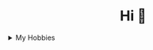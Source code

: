 <h1 align="center"> Hi 👋 </h1>
<details>
<summary>
  My Hobbies
</summary>
  <br/>
  <ul>
    <li>
       Programming
    </li>
    <li>
       Training Kenjutsu
    </li>
  </ul>
</details>

<!--
**zal-byte/zal-byte** is a ✨ _special_ ✨ repository because its `README.md` (this file) appears on your GitHub profile.

Here are some ideas to get you started:

- 🔭 I’m currently working on ...
- 🌱 I’m currently learning ...
- 👯 I’m looking to collaborate on ...
- 🤔 I’m looking for help with ...
- 💬 Ask me about ...
- 📫 How to reach me: ...
- 😄 Pronouns: ...
- ⚡ Fun fact: ...
-->
